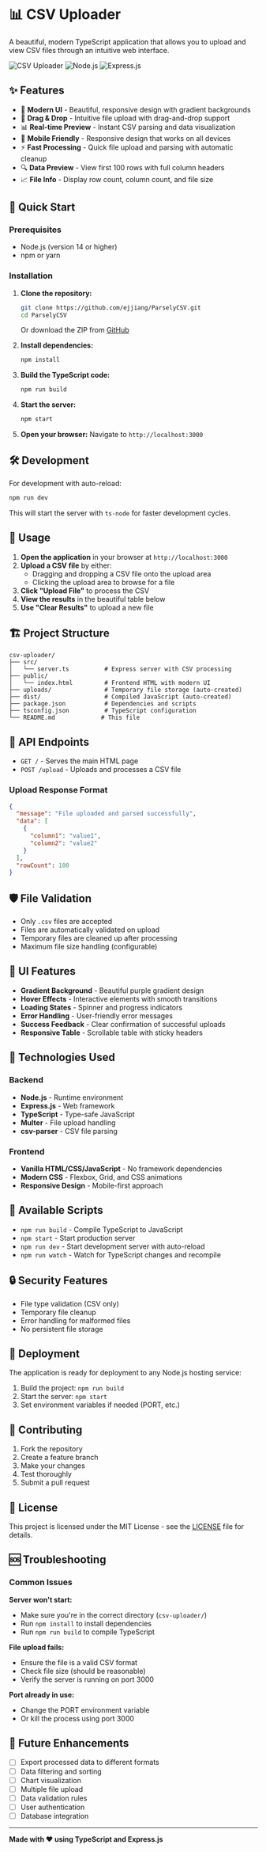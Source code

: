 # 📊 CSV Uploader

A beautiful, modern TypeScript application that allows you to upload and view CSV files through an intuitive web interface.

![CSV Uploader](https://img.shields.io/badge/TypeScript-007ACC?style=for-the-badge&logo=typescript&logoColor=white)
![Node.js](https://img.shields.io/badge/Node.js-43853D?style=for-the-badge&logo=node.js&logoColor=white)
![Express.js](https://img.shields.io/badge/Express.js-404D59?style=for-the-badge)

## ✨ Features

- 🎨 **Modern UI** - Beautiful, responsive design with gradient backgrounds
- 📁 **Drag & Drop** - Intuitive file upload with drag-and-drop support
- 📊 **Real-time Preview** - Instant CSV parsing and data visualization
- 📱 **Mobile Friendly** - Responsive design that works on all devices
- ⚡ **Fast Processing** - Quick file upload and parsing with automatic cleanup
- 🔍 **Data Preview** - View first 100 rows with full column headers
- 📈 **File Info** - Display row count, column count, and file size

## 🚀 Quick Start

### Prerequisites

- Node.js (version 14 or higher)
- npm or yarn

### Installation

1. **Clone the repository:**
   ```bash
   git clone https://github.com/ejjiang/ParselyCSV.git
   cd ParselyCSV
   ```
   
   Or download the ZIP from [GitHub](https://github.com/ejjiang/ParselyCSV)

2. **Install dependencies:**
   ```bash
   npm install
   ```

3. **Build the TypeScript code:**
   ```bash
   npm run build
   ```

4. **Start the server:**
   ```bash
   npm start
   ```

5. **Open your browser:**
   Navigate to `http://localhost:3000`

## 🛠️ Development

For development with auto-reload:

```bash
npm run dev
```

This will start the server with `ts-node` for faster development cycles.

## 📖 Usage

1. **Open the application** in your browser at `http://localhost:3000`
2. **Upload a CSV file** by either:
   - Dragging and dropping a CSV file onto the upload area
   - Clicking the upload area to browse for a file
3. **Click "Upload File"** to process the CSV
4. **View the results** in the beautiful table below
5. **Use "Clear Results"** to upload a new file

## 🏗️ Project Structure

```
csv-uploader/
├── src/
│   └── server.ts          # Express server with CSV processing
├── public/
│   └── index.html         # Frontend HTML with modern UI
├── uploads/               # Temporary file storage (auto-created)
├── dist/                  # Compiled JavaScript (auto-created)
├── package.json           # Dependencies and scripts
├── tsconfig.json          # TypeScript configuration
└── README.md             # This file
```

## 🔧 API Endpoints

- `GET /` - Serves the main HTML page
- `POST /upload` - Uploads and processes a CSV file

### Upload Response Format

```json
{
  "message": "File uploaded and parsed successfully",
  "data": [
    {
      "column1": "value1",
      "column2": "value2"
    }
  ],
  "rowCount": 100
}
```

## 🛡️ File Validation

- Only `.csv` files are accepted
- Files are automatically validated on upload
- Temporary files are cleaned up after processing
- Maximum file size handling (configurable)

## 🎨 UI Features

- **Gradient Background** - Beautiful purple gradient design
- **Hover Effects** - Interactive elements with smooth transitions
- **Loading States** - Spinner and progress indicators
- **Error Handling** - User-friendly error messages
- **Success Feedback** - Clear confirmation of successful uploads
- **Responsive Table** - Scrollable table with sticky headers

## 🔧 Technologies Used

### Backend
- **Node.js** - Runtime environment
- **Express.js** - Web framework
- **TypeScript** - Type-safe JavaScript
- **Multer** - File upload handling
- **csv-parser** - CSV file parsing

### Frontend
- **Vanilla HTML/CSS/JavaScript** - No framework dependencies
- **Modern CSS** - Flexbox, Grid, and CSS animations
- **Responsive Design** - Mobile-first approach

## 📝 Available Scripts

- `npm run build` - Compile TypeScript to JavaScript
- `npm start` - Start production server
- `npm run dev` - Start development server with auto-reload
- `npm run watch` - Watch for TypeScript changes and recompile

## 🔒 Security Features

- File type validation (CSV only)
- Temporary file cleanup
- Error handling for malformed files
- No persistent file storage

## 🚀 Deployment

The application is ready for deployment to any Node.js hosting service:

1. Build the project: `npm run build`
2. Start the server: `npm start`
3. Set environment variables if needed (PORT, etc.)

## 🤝 Contributing

1. Fork the repository
2. Create a feature branch
3. Make your changes
4. Test thoroughly
5. Submit a pull request

## 📄 License

This project is licensed under the MIT License - see the [LICENSE](LICENSE) file for details.

## 🆘 Troubleshooting

### Common Issues

**Server won't start:**
- Make sure you're in the correct directory (`csv-uploader/`)
- Run `npm install` to install dependencies
- Run `npm run build` to compile TypeScript

**File upload fails:**
- Ensure the file is a valid CSV format
- Check file size (should be reasonable)
- Verify the server is running on port 3000

**Port already in use:**
- Change the PORT environment variable
- Or kill the process using port 3000

## 🎯 Future Enhancements

- [ ] Export processed data to different formats
- [ ] Data filtering and sorting
- [ ] Chart visualization
- [ ] Multiple file upload
- [ ] Data validation rules
- [ ] User authentication
- [ ] Database integration

---

**Made with ❤️ using TypeScript and Express.js**